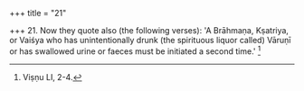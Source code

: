 +++
title = "21"

+++
21. Now they quote also (the following verses): 'A Brāhmaṇa, Kṣatriya, or Vaiśya who has unintentionally drunk (the spirituous liquor called) Vāruṇī or has swallowed urine or faeces must be initiated a second time.' [^15] 


[^15]:  Viṣṇu LI, 2-4.
